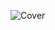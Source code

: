 ![Cover](https://github.com/Karineprates/Foto-blog/assets/148368284/81fa536e-8f6c-41af-8a92-24e9f4c875e7)
